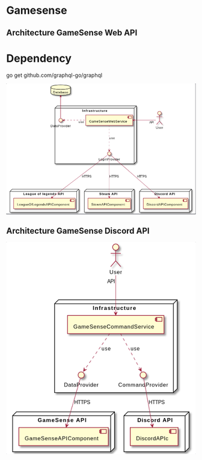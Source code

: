 # Gamesense

## Architecture GameSense Web API
# Dependency
go get github.com/graphql-go/graphql

![webapi](images/webapi.png) 

## Architecture GameSense Discord API
![discordapi](images/discordapi.png)
